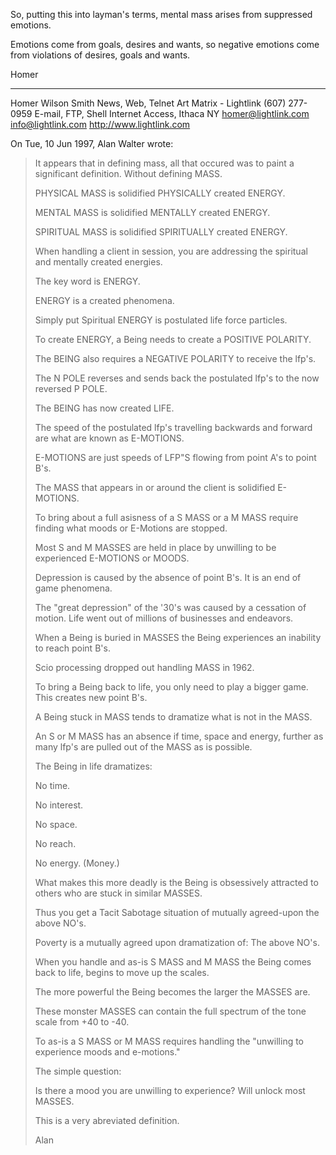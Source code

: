 
So, putting this into layman's terms, mental mass arises from
suppressed emotions.

Emotions come from goals, desires and wants, so negative emotions
come from violations of desires, goals and wants.

Homer

---

Homer Wilson Smith     News, Web, Telnet      Art Matrix - Lightlink
(607) 277-0959         E-mail, FTP, Shell     Internet Access, Ithaca NY
homer@lightlink.com    info@lightlink.com     http://www.lightlink.com

On Tue, 10 Jun 1997, Alan Walter wrote:

> It appears that in defining mass, all that occured was to paint a
> significant definition. Without defining MASS.
> 
> PHYSICAL MASS is solidified PHYSICALLY created ENERGY.
> 
> MENTAL MASS is solidified MENTALLY created ENERGY.
> 
> SPIRITUAL MASS is solidified SPIRITUALLY created ENERGY.
> 
> When handling a client in session, you are addressing the spiritual and
> mentally created energies.
> 
> The key word is ENERGY.
> 
> ENERGY is a created phenomena.
> 
> Simply put Spiritual ENERGY is postulated life force particles.
> 
> To create ENERGY, a Being needs to create a POSITIVE POLARITY.
> 
> The BEING also requires a NEGATIVE POLARITY to receive the lfp's.
> 
> The N POLE  reverses and sends back the postulated lfp's to the now
> reversed P POLE.
> 
> The BEING has now created LIFE.
> 
> The speed of the postulated lfp's travelling backwards and forward are
> what are known as E-MOTIONS.
> 
> E-MOTIONS are just speeds of LFP"S flowing from point A's to point B's.
> 
> The MASS that appears in or around the client is solidified E-MOTIONS.
> 
> To bring about a full asisness of a S MASS or a M MASS require finding
> what moods or E-Motions are stopped.
> 
> Most S and M MASSES are held in place by unwilling to be experienced
> E-MOTIONS or MOODS.
> 
> Depression is caused by the absence of point B's. It is an end of game
> phenomena.
> 
> The "great depression" of the '30's was caused by a cessation of
> motion.
> Life went out of millions of businesses and endeavors.
> 
> When a Being is buried in MASSES the Being experiences an inability to
> reach point B's.
> 
> Scio processing dropped out handling MASS in 1962.
> 
> To bring a Being back to life, you only need to play a bigger game. This
> creates new point B's.
> 
> A Being stuck in MASS tends to dramatize what is not in the MASS.
> 
> An S or M MASS has an absence if time, space and energy, further as many
> lfp's are pulled out of the MASS as is possible.
> 
> The Being in life dramatizes:
> 
> No time.
> 
> No interest.
> 
> No space.
> 
> No reach.
> 
> No energy. (Money.)
> 
> What makes this more deadly is the Being is obsessively attracted to
> others who are stuck in similar MASSES.
> 
> Thus you get a Tacit Sabotage situation of mutually agreed-upon the
> above NO's.
> 
> Poverty is a mutually agreed upon dramatization of: The above NO's.
> 
> When you handle and as-is S MASS and M MASS the Being comes back to
> life, begins to move up the scales.
> 
> The more powerful the Being becomes the larger the MASSES are.
> 
> These monster MASSES can contain the full spectrum of the tone scale
> from +40 to -40.
> 
> To as-is a S MASS or M MASS requires handling the "unwilling to
> experience moods and e-motions."
> 
> The simple question:
> 
> Is there a mood you are unwilling to experience? Will unlock most
> MASSES.
> 
> This is a very abreviated definition.
> 
> Alan
> 

